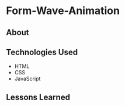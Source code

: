 # Form-Wave-Animation

## About


## Technologies Used
- HTML
- CSS
- JavaScript

## Lessons Learned
